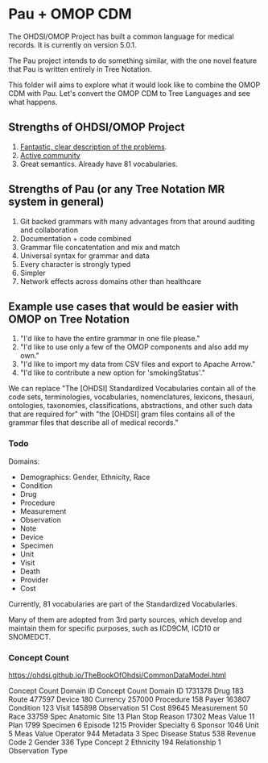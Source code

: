 # Pau + OMOP CDM

The OHDSI/OMOP Project has built a common language for medical records. It is currently on version 5.0.1.

The Pau project intends to do something similar, with the one novel feature that Pau is written entirely in Tree Notation.

This folder will aims to explore what it would look like to combine the OMOP CDM with Pau. Let's convert the OMOP CDM to Tree Languages and see what happens.

## Strengths of OHDSI/OMOP Project

1. [Fantastic, clear description of the problems](https://www.ohdsi.org/web/wiki/doku.php?id=documentation:vocabulary:background).
2. [Active community](https://forums.ohdsi.org/)
3. Great semantics. Already have 81 vocabularies.

## Strengths of Pau (or any Tree Notation MR system in general)

1. Git backed grammars with many advantages from that around auditing and collaboration
2. Documentation + code combined
3. Grammar file concatentation and mix and match
4. Universal syntax for grammar and data
5. Every character is strongly typed
6. Simpler
7. Network effects across domains other than healthcare

## Example use cases that would be easier with OMOP on Tree Notation

1. "I'd like to have the entire grammar in one file please."
2. "I'd like to use only a few of the OMOP components and also add my own."
3. "I'd like to import my data from CSV files and export to Apache Arrow."
4. "I'd like to contribute a new option for 'smokingStatus'."

We can replace "The [OHDSI] Standardized Vocabularies contain all of the code sets, terminologies, vocabularies, nomenclatures, lexicons, thesauri, ontologies, taxonomies, classifications, abstractions, and other such data that are required for" with "the [OHDSI] gram files contains all of the grammar files that describe all of medical records."

### Todo

Domains:

- Demographics: Gender, Ethnicity, Race
- Condition
- Drug
- Procedure
- Measurement
- Observation
- Note
- Device
- Specimen
- Unit
- Visit
- Death
- Provider
- Cost

Currently, 81 vocabularies are part of the Standardized Vocabularies.

Many of them are adopted from 3rd party sources, which develop and maintain them for specific purposes, such as ICD9CM, ICD10 or SNOMEDCT.


### Concept Count

https://ohdsi.github.io/TheBookOfOhdsi/CommonDataModel.html

Concept Count Domain ID Concept Count Domain ID
1731378 Drug  183 Route
477597  Device  180 Currency
257000  Procedure 158 Payer
163807  Condition 123 Visit
145898  Observation 51  Cost
89645 Measurement 50  Race
33759 Spec Anatomic Site  13  Plan Stop Reason
17302 Meas Value  11  Plan
1799  Specimen  6 Episode
1215  Provider Specialty  6 Sponsor
1046  Unit  5 Meas Value Operator
944 Metadata  3 Spec Disease Status
538 Revenue Code  2 Gender
336 Type Concept  2 Ethnicity
194 Relationship  1 Observation Type


